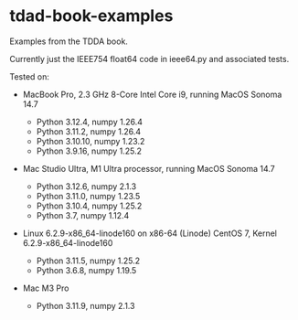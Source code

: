 # tdad-book-examples
Examples from the TDDA book.

Currently just the IEEE754 float64 code in ieee64.py and associated tests.

Tested on:
  - MacBook Pro, 2.3 GHz 8-Core Intel Core i9, running MacOS Sonoma 14.7
     - Python 3.12.4, numpy 1.26.4
     - Python 3.11.2, numpy 1.26.4
     - Python 3.10.10, numpy 1.23.2
     - Python 3.9.16, numpy 1.25.2

  - Mac Studio Ultra, M1 Ultra processor, running MacOS Sonoma 14.7
    - Python 3.12.6, numpy 2.1.3
    - Python 3.11.0, numpy 1.23.5
    - Python 3.10.4, numpy 1.25.2
    - Python 3.7, numpy 1.12.4

  - Linux 6.2.9-x86_64-linode160 on x86-64 (Linode)
    CentOS 7, Kernel 6.2.9-x86_64-linode160
    - Python 3.11.5, numpy 1.25.2
    - Python 3.6.8, numpy 1.19.5

  - Mac M3 Pro
    - Python 3.11.9, numpy 2.1.3

